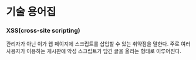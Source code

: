 # 기술 용어집  

### XSS(cross-site scripting)  
관리자가 아닌 이가 웹 페이지에 스크립트를 삽입할 수 있는 취약점을 말한다. 주로 여러 사용자가 이용하는 게시판에 악성 스크립트가 담긴 글을 올리는 형태로 이루어진다.


